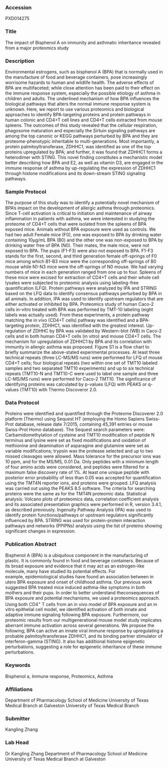 ### Accession
PXD014275

### Title
The impact of Bisphenol A on immunity and asthmatic inheritance  revealed from a major proteomics study

### Description
Environmental estrogens, such as bisphenol A (BPA) that is normally used in the manufacture of food and beverage containers, pose increasingly worrisome hazards to human and wildlife health. The adverse effects of BPA are multifaceted; while close attention has been paid to their effect on the immune response system, especially the possible etiology of asthma in children and adults. The underlined mechanism of how BPA influences the biological pathways that alters the normal immune response system is unknown. Here, we report to use various proteomics and biological approaches to identify BPA-targeting proteins and protein pathways in human colonic and CD4+T cell lines and CD4+T cells extracted from mouse spleens. The outcomes of this study revealed that the cellular respiration, phagosome maturation and especially the Sirtuin signaling pathways are among the top canonic or KEGG pathways perturbed by BPA and they are proteome-phenotypic inheritable to multi-generations. Most importantly, a protein palmitoyltransferase, ZDHHC1, was identified as one of the top proteins upregulated by BPA; and further, it was found that ZDHHC1 forms a heterodimer with STING. This novel finding constitutes a mechanistic model better describing how BPA and E2, as well as vitamin D3, are engaged in the immune response of asthma by up-regulating the expression of ZDHHC1 through histone modifications and its down-stream STING signaling pathways.

### Sample Protocol
The purpose of this study was to identify a potentially novel mechanism of BPA’s impact on the development of allergic asthma through proteomics. Since T-cell activation is critical to initiation and maintenance of airway inflammation in patients with asthma, we were interested in studying the proteome of CD4+T cells that were isolated from the spleens of BPA exposed mice.  Animals without BPA exposure were used as controls.  We had two adult Female mice (F0), one was exposed to BPA by drinking water containing 10μg/mL BPA (B0) and the other one was non-exposed to BPA by drinking water free of BPA (N0). Their mates, the male mice, were not exposed to BPA. The pups (F1-F3) were also not exposed to BPA.  F1-F3 stands for the first, second, and third generation female off-springs of F0 mice among which B1-B3 mice were the corresponding off-springs of B0 mouse while N1-N3 mice were the off-springs of N0 mouse.  We had varying numbers of mice in each generation ranged from one up to four. Spleens of these mice were excised for extraction of CD4+T cells and their whole cell lysates were subjected to proteomic analysis using labeling-free quantification (LFQ).  Protein pathways were analyzed by IPA and STRING based on the LFQ data to identify consensus pathways perturbed by BPA in all animals. In addition, IPA was used to identify upstream regulators that are either activated or inhibited by BPA. Proteomics study of human Caco-2 cells in-vitro treated with BPA was performed by TMT-10 labeling (eight labels was actually used). From these experiments, a protein pathway matching the in vivo (CD4+T cells) pathway was identified and a BPA-targeting protein, ZDHHC1, was identified with the greatest interest.  Up-regulation of ZDHHC by BPA was validated by Western-blot (WB) in Caco-2 cells and in both human CD4+T cells (in vitro) and mouse CD4+T cells.  The mechanism for upregulation of ZDHHC1 by BPA and its correlation with immunity in allergic asthma was proposed.  Figure S1 is a flow chart to briefly summarize the above-stated experimental processes. At least three technical repeats (three LC-MS/MS runs) were performed for LFQ of mouse CD4+T cells;  four biological repeats (two within one set of TMT10 labeled samples and two separated TMT10 experiments) and up to six technical repeats (TMT10-N and TMT10-C were used to label one sample and three LC-MS/MS runs) were performed for Caco-2 TMT10.  The significance of identifying proteins was calculated by p-values (LFQ) with PEAKS or q-values (TMT10) with Thermo Discoveror 2.0.

### Data Protocol
Proteins were identified and quantified through the Proteome Discoverer 2.0 platform (Thermo) using Sequest HT (employing the Homo Sapiens Swiss-Prot database, release date 7/2015, containing 45,391 entries or mouse Swiss-Prot Homo database). The Sequest search parameters were: Carbamidomethylation of cysteine and TMT10 modification of peptide N terminus and lysine were set as fixed modifications and oxidation of methionine and deamination of asparagine and glutamine were set as variable modifications; trypsin was the protease selected and up to two missed cleavages were allowed. Mass tolerance for the precursor ions was 10 ppm, and for the MS/MS, 0.01 Da. Only peptides with a minimum length of four amino acids were considered, and peptides were filtered for a maximum false discovery rate of 1%. At least one unique peptide with posterior error probability of less than 0.05 was accepted for quantification using the TMT4N reporter ions, and proteins were grouped. LFQ analysis was carried out using the PEAKS 8.5 software. The criteria for searching proteins were the same as for the TMT4N proteomic data. Statistical analysis: Volcano plots of proteomics data, correlation coefficient analysis and its associated presentation graphics were performed in R, version 3.4.1, as described previously. Ingenuity Pathway Analysis (IPA) was used to identify protein functions/pathways or upstream regulators significantly influenced by BPA. STRING was used for protein-protein interaction pathways and networks (PPIPNs) analysis using the list of proteins showing significant changes in expression.

### Publication Abstract
Bisphenol A (BPA) is a ubiquitous component in the manufacturing of plastic. It is commonly found in food and beverage containers. Because of its broad exposure and evidence that it may act as an estrogen-like molecule, many have studied its potential effects. For example,&#xa0;epidemiological studies have found an association between in utero BPA exposure and onset of childhood asthma. Our previous work suggested BPA treated mice induced asthma-like symptoms in both mothers and their&#xa0;pups. In order&#xa0;to better understand theconsequences of BPA exposure&#xa0;and potential mechanisms, we used a proteomics approach. Using both CD4<sup>+</sup> T cells from an in vivo model of BPA exposure and an in vitro epithelial cell model, we identified activation of both innate and adaptive immune signaling following BPA&#xa0;exposure. Furthermore, our proteomic results from our multigenerational mouse model study implicates aberrant immune activation across several generations. We propose the following; BPA can active an innate viral immune response by upregulating a probable palmitoyltransferase&#xa0;ZDHHC1, and its binding partner stimulator of interferon-gamma (STING). It also has additional histone epigenetic perturbations, suggesting a role for epigenetic inheritance of these immune perturbations.

### Keywords
Bisphenol a, Immune response, Proteomics, Asthma

### Affiliations
Department of Pharmacology School of Medicine University of Texas Medical Branch at Galveston
University of Texas Medical Branch

### Submitter
Kangling Zhang

### Lab Head
Dr Kangling Zhang
Department of Pharmacology School of Medicine University of Texas Medical Branch at Galveston


